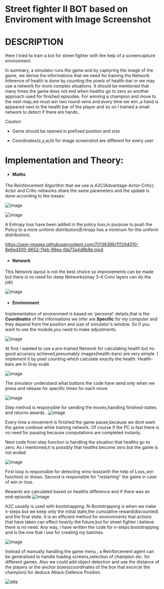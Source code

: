 



# Street fighter II BOT based on Enviroment with Image Screenshot



# DESCRIPTION
Here I tried to train a bot for street fighter with the help of a screencapture environment.

In summary, a simulator runs the game and by captyring the image of the game, we derive the informations that we need for training the Network.  Inference of health is done by counting the pixels of health-bar or we may use a network for more complex situations. It should be mentioned that many times the game does not end when healths go to zero so another approach used for finished episodes. For winning a champion and move to the next map,we must win two round-wins and every time we win ,a hand is appeared next to the health bar of the player and so on I trained a small network to detect if there are hands..

*Caution*
- Game should be opened in prefixed position and size

- Coordinates(x,y,w,h) for image screenshot are different for every user


# Implementation and Theory:

- #### Maths 

The Reinforcement Algorithm that we use is A2C(Advantage-Actor-Critic). Actor and Critic networks share the same parameters and the update is done according to the losses:

![image](https://user-images.githubusercontent.com/70138386/110235119-1c520c00-7f37-11eb-9a82-d64202dc19ef.png)


![image](https://user-images.githubusercontent.com/70138386/110207454-3c78c100-7e8c-11eb-9652-64e483215845.png)


A Entropy loss have been added in the policy loss,in purpose to push the Policy to a more uniform distribution(Entropy has a minimum for the uniform distribution).



https://user-images.githubusercontent.com/70138386/111294010-8e6ed300-8652-11eb-99ea-fda73a4d6b8e.mp4

- #### Network

This Network layout is not the best choice so improvements can be made but there is no need for deep Networks(may 3-4 Conv layers can do the job)

![image](https://user-images.githubusercontent.com/70138386/110235317-127cd880-7f38-11eb-8fe8-e4e0164429ff.png)

- #### Environment

Implementation of  environment is based on 'personal' details,that is the ***Coordinates*** of the informations we infer are **Specific** for my computer and they depend from the *position* and *size* of simulator's window. So if you want to use the module,you need to make adjustments.

![image](https://user-images.githubusercontent.com/70138386/110235880-52918a80-7f3b-11eb-934f-a9a652217f12.png)

At first i wanted to use a pre-trained Network for calculating health but no good accuracy achieved,presumably images(health-bars) are very simple. I implement it by pixel counting which calculate exactly the health. Health-bars are in Gray scale

![image](https://user-images.githubusercontent.com/70138386/110236087-96d15a80-7f3c-11eb-92a1-6f215fe27377.png)

The simulator understand what buttons the code have send only when we press and release for specific times for each move

![image](https://user-images.githubusercontent.com/70138386/110236232-53c3b700-7f3d-11eb-8518-c939012bc296.png)

Step method is responsible for sending the moves,handling finished-states and returns awards..
![image](https://user-images.githubusercontent.com/70138386/110236727-1dd40200-7f40-11eb-88e6-eaf9a42a8b8e.png)

Every time a movement is finished the game pause,because we dont want the game continue while training network. Of course if the PC is fast there is no need for pausing because computations are completed instanly.

Next code from step function is handling the situation that healths go to zero. As i mentioned,it is possibly that healths become zero but the game is not ended

![image](https://user-images.githubusercontent.com/70138386/110236945-c6369600-7f41-11eb-9376-b7f72cb6297e.png)

First loop is responsible for detecting wins-loss(with the help of Loss_win function) or draws. Second is responsible for "restarting" the game in case of win or loss.

Rewards are calculated based on healths difference and if there was an end-episode
![image](https://user-images.githubusercontent.com/70138386/110237032-4fe66380-7f42-11eb-9861-741423a34a17.png)

A2C usually is used with bootstrapping. N-Bootstrapping is when we make n-steps but we keep only the initial state,the cumulative reward(discounted) and the final state. It is an efficient method for environments that actions that have taken can effect heavily the future,but for street fighter i believe there is no need. Any way, i have written the code for n-steps bootstrapping and is the one that i use for creating my batches.

![image](https://user-images.githubusercontent.com/70138386/110237286-e8311800-7f43-11eb-89cb-e8db2716fd64.png)


Instead of manually handling the game menu , a Reinforcement agent can be generalised to handle loading screens,selection of champion etc. for different games. Also we could add object detection and use the distance of the players or the anchor boxes(coordinates of the box that encircle the champion) for deduce Attack-Defence Position.



![dda](https://user-images.githubusercontent.com/70138386/111295380-f83bac80-8653-11eb-8eb9-9e0b9fbe6d5f.gif)

